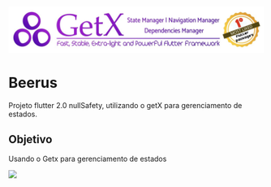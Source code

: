 
![](https://raw.githubusercontent.com/jonataslaw/getx-community/master/get.png)

# Beerus

Projeto flutter 2.0 nullSafety, utilizando o getX para gerenciamento de estados.

## Objetivo

Usando o Getx para gerenciamento de estados




![](https://raw.githubusercontent.com/jonataslaw/getx-community/master/getx.png)
